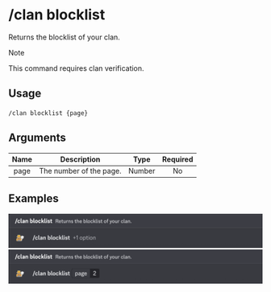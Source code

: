 # /clan blocklist

Returns the blocklist of your clan.

> [!NOTE]
> This command requires clan verification.

## Usage

```
/clan blocklist {page}
```

## Arguments

| Name | Description             | Type   | Required |
| :--: | :---------------------: | :----: | :------: |
| page | The number of the page. | Number | No       |

## Examples

<img src="../../_media/examples/clan/blocklist-0.png" class="rounded-corners" draggable="false">\
<img src="../../_media/examples/clan/blocklist-1.png" class="rounded-corners" draggable="false">